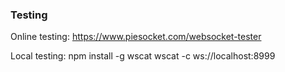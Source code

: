 ### Testing

Online testing:
https://www.piesocket.com/websocket-tester

Local testing:
npm install -g wscat
wscat -c ws://localhost:8999
